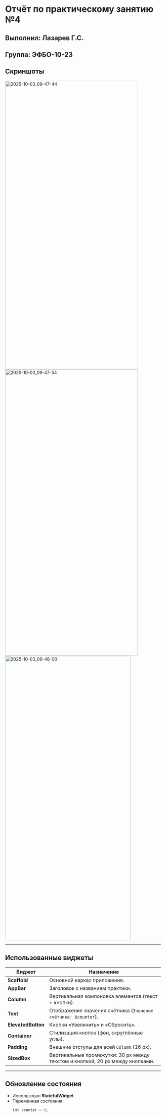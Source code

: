 # Отчёт по практическому занятию №4
## Выполнил: Лазарев Г.С. 
## Группа: ЭФБО-10-23

## Скриншоты

<img width="428" height="933" alt="2025-10-03_09-47-44" src="https://github.com/user-attachments/assets/d7f9053a-4c2e-45a8-8258-47d5b5f3410e" /><img width="430" height="927" alt="2025-10-03_09-47-54" src="https://github.com/user-attachments/assets/69bcad5e-d9c4-46e9-b475-d9ccad4142d8" /><img width="407" height="920" alt="2025-10-03_09-48-00" src="https://github.com/user-attachments/assets/950508ca-7293-4a8e-8725-63649aaf1af9" />




---

## Использованные виджеты

| Виджет         | Назначение |
|----------------|------------|
| **Scaffold**   | Основной каркас приложения. |
| **AppBar**     | Заголовок с названием практики. |
| **Column**     | Вертикальная компоновка элементов (текст + кнопки). |
| **Text**       | Отображение значения счётчика (`Значение счётчика: $counter`). |
| **ElevatedButton** | Кнопки «Увеличить» и «Сбросить». |
| **Container**  | Стилизация кнопок (фон, скруглённые углы). |
| **Padding**    | Внешние отступы для всей `Column` (16 px). |
| **SizedBox**   | Вертикальные промежутки: 30 px между текстом и кнопкой, 20 px между кнопками. |

---

## Обновление состояния
- Использован **StatefulWidget**.  
- Переменная состояния:  
  ```dart
  int counter = 0;
